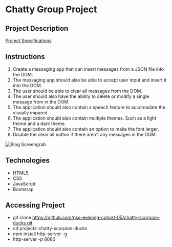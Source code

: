 # Chatty Group Project

## Project Description
[Project Specifications](https://github.com/nss-evening-cohort-05/chatty-scorpion-ducks/blob/master/instructions.md)

## Instructions
1. Create a messaging app that can insert messages from a JSON file into the DOM.
2. The messaging app should also be able to accept user input and insert it into the DOM.
3. The user should be able to clear all messages from the DOM.
4. The user should also have the ability to delete or modify a single message from in the DOM.
5. The application should also contain a speech feature to accomadate the visually impared.
6. The application should also contain multiple themes.  Such as a light theme and a dark theme.
7. The application should also contain an option to make the font larger.
8. Disable the clear all button if there aren't any messages in the DOM.

![Blog Screengrab](https://raw.githubusercontent.com/nss-evening-cohort-05/chatty-scorpion-ducks/ed6e47566f6e04a8b272b0cd0b3016fbe9bc39df/ScreenGrab.PNG)

## Technologies

- HTML5
- CSS
- JavaScript
- Bootstrap

## Accessing Project
- git clone https://github.com/nss-evening-cohort-05/chatty-scorpion-ducks.git
- cd projects-chatty-scorpion-ducks
- npm install http-server -g
- http-server -p 8080
